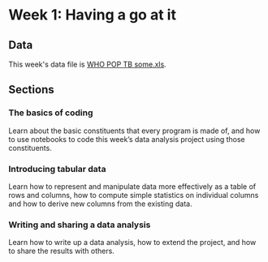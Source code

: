 # Week 1: Having a go at it

## Data
This week's data file is [WHO POP TB some.xls](http://www.open.edu/openlearnworks/mod/resource/view.php?id=77732).

## Sections

### The basics of coding
Learn about the basic constituents that every program is made of, and how to use notebooks to code this week’s data analysis project using those constituents.

### Introducing tabular data
Learn how to represent and manipulate data more effectively as a table of rows and columns, how to compute simple statistics on individual columns and how to derive new columns from the existing data.

### Writing and sharing a data analysis
Learn how to write up a data analysis, how to extend the project, and how to share the results with others.
